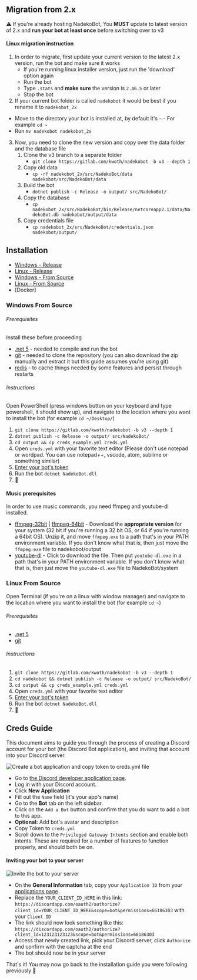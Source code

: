 ## Migration from 2.x 

⚠ If you're already hosting NadekoBot, You **MUST** update to latest version of 2.x and **run your bot at least once** before switching over to v3 

#### Linux migration instruction

1. In order to migrate, first update your current version to the latest 2.x version, run the bot and make sure it works
   - If you're running linux installer version, just run the 'download' option again
   - Run the bot
   - Type `.stats` and **make sure** the version is `2.46.5` or later
   - Stop the bot
3. If your current bot folder is called `nadekobot` it would be best if you rename it to `nadekobot_2x`
  - Move to the directory your bot is installed at, by default it's `~` - For example `cd ~`
  - Run `mv nadekobot nadekobot_2x`
3. Now, you need to clone the new version and copy over the data folder and the database file 
   1. Clone the v3 branch to a separate folder 
      - `git clone https://gitlab.com/kwoth/nadekobot -b v3 --depth 1`
   2. Copy old data
      - `cp -rf nadekobot_2x/src/NadekoBot/data nadekobot/src/NadekoBot/data`
   3. Build the bot
      - `dotnet publish -c Release -o output/ src/NadekoBot/`
   4. Copy the database 
      - `cp nadekobot_2x/src/NadekoBot/bin/Release/netcoreapp2.1/data/NadekoBot.db nadekobot/output/data`
   5. Copy credentials file
      - `cp nadekobot_2x/src/NadekoBot/credentials.json nadekobot/output/`


## Installation

- [Windows - Release](#windows-release)
- [Linux - Release](#linux-release)
- [Windows - From Source ](#windows-from-source)
- [Linux - From Source](#linux-from-source)
- [Docker]

### Windows From Source

###### Prerequisites

Install these before proceeding
- [.net 5](https://dotnet.microsoft.com/download/dotnet/5.0)  - needed to compile and run the bot
- [git](https://git-scm.com/downloads) - needed to clone the repository (you can also download the zip manually and extract it but this guide assumes you're using git)
- [redis](https://github.com/MicrosoftArchive/redis/releases/download/win-3.0.504/Redis-x64-3.0.504.msi) - to cache things needed by some features and persist through restarts

###### Instructions

Open PowerShell (press windows button on your keyboard and type powershell, it should show up), and navigate to the location where you want to install the bot (for example `cd ~/Desktop/`)  

1. `git clone https://gitlab.com/kwoth/nadekobot -b v3 --depth 1`
3. `dotnet publish -c Release -o output/ src/NadekoBot/`
4. `cd output && cp creds_example.yml creds.yml`
5. Open `creds.yml` with your favorite text editor (Please don't use notepad or wordpad. You can use notepad++, vscode, atom, sublime or something similar)
6. [Enter your bot's token](#creds-guide)
7. Run the bot `dotnet NadekoBot.dll` 
8. 🎉


#### Music prerequisites  
In order to use music commands, you need ffmpeg and youtube-dl installed.
- [ffmpeg-32bit] | [ffmpeg-64bit] - Download the **appropriate version** for your system (32 bit if you're running a 32 bit OS, or 64 if you're running a 64bit OS). Unzip it, and move `ffmpeg.exe` to a path that's in your PATH environment variable. If you don't know what that is, then just move the `ffmpeg.exe` file to nadekobot/output
- [youtube-dl] - Click to download the file. Then put `youtube-dl.exe` in a path that's in your PATH environment variable. If you don't know what that is, then just move the `youtube-dl.exe` file to NadekoBot/system

### Linux From Source

Open Terminal (if you're on a linux with window manager) and navigate to the location where you want to install the bot (for example `cd ~`)

###### Prerequisites

- [.net 5](https://dotnet.microsoft.com/download/dotnet/5.0)
- [git](https://git-scm.com/downloads)

###### Instructions

1. `git clone https://gitlab.com/kwoth/nadekobot -b v3 --depth 1`
2. `cd nadekobot && dotnet publish -c Release -o output/ src/NadekoBot/`
3. `cd output && cp creds_example.yml creds.yml`
4. Open `creds.yml` with your favorite text editor
5. [Enter your bot's token](creds-guide)
6. Run the bot `dotnet NadekoBot.dll`
7. 🎉

## Creds Guide

This document aims to guide you through the process of creating a Discord account for your bot 
(the Discord Bot application), and inviting that account into your Discord server.

![Create a bot application and copy token to creds.yml file](https://cdn.nadeko.bot/tutorial/bot-creds-guide.gif)

- Go to [the Discord developer application page][DiscordApp].
- Log in with your Discord account.
- Click **New Application**
- Fill out the `Name` field (it's your app's name)
- Go to the **Bot** tab on the left sidebar.
- Click on the `Add a Bot` button and confirm that you do want to add a bot to this app.
- **Optional:** Add bot's avatar and description
- Copy Token to `creds.yml`
- Scroll down to the `Privileged Gateway Intents` section and enable both intents.
  These are required for a number of features to function properly, and should both be on.

#### Inviting your bot to your server    

![Invite the bot to your server](https://cdn.nadeko.bot/tutorial/bot-invite-guide.gif)

- On the **General Information** tab, copy your `Application ID` from your [applications page][DiscordApp].
- Replace the `YOUR_CLIENT_ID_HERE` in this link:
  `https://discordapp.com/oauth2/authorize?client_id=YOUR_CLIENT_ID_HERE&scope=bot&permissions=66186303` with your `Client ID`
- The link should now look something like this:
  `https://discordapp.com/oauth2/authorize?client_id=123123123123&scope=bot&permissions=66186303`
- Access that newly created link, pick your Discord server, click `Authorize` and confirm with the captcha at the end
- The bot should now be in your server

That's it! You may now go back to the installation guide you were following previously 🎉

[DiscordApp]: https://discordapp.com/developers/applications/me
[ffmpeg-32bit]: https://cdn.nadeko.bot/dl/ffmpeg-32.zip
[ffmpeg-64bit]: https://cdn.nadeko.bot/dl/ffmpeg-64.zip
[youtube-dl]: https://yt-dl.org/downloads/latest/youtube-dl.exe
[docs]: https://nadekobot.rtfd.io